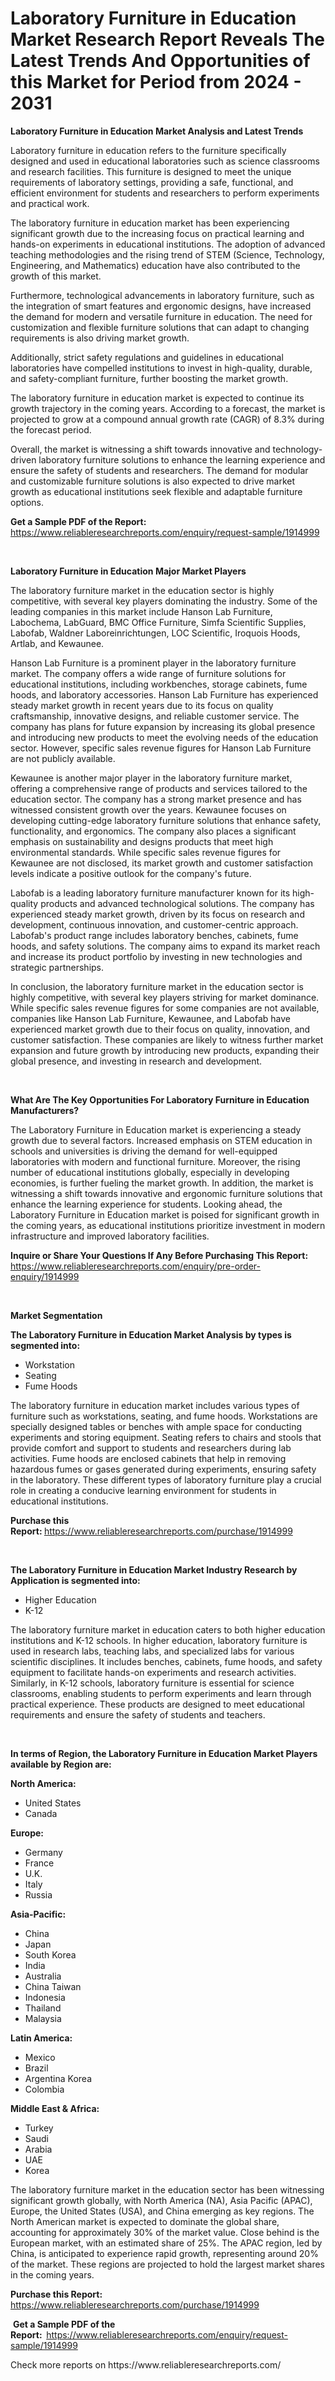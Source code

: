 <p><h1>Laboratory Furniture in Education Market Research Report Reveals The Latest Trends And Opportunities of this Market for Period from 2024 - 2031</h1></p><p><strong>Laboratory Furniture in Education Market Analysis and Latest Trends</strong></p>
<p><p>Laboratory furniture in education refers to the furniture specifically designed and used in educational laboratories such as science classrooms and research facilities. This furniture is designed to meet the unique requirements of laboratory settings, providing a safe, functional, and efficient environment for students and researchers to perform experiments and practical work.</p><p>The laboratory furniture in education market has been experiencing significant growth due to the increasing focus on practical learning and hands-on experiments in educational institutions. The adoption of advanced teaching methodologies and the rising trend of STEM (Science, Technology, Engineering, and Mathematics) education have also contributed to the growth of this market.</p><p>Furthermore, technological advancements in laboratory furniture, such as the integration of smart features and ergonomic designs, have increased the demand for modern and versatile furniture in education. The need for customization and flexible furniture solutions that can adapt to changing requirements is also driving market growth.</p><p>Additionally, strict safety regulations and guidelines in educational laboratories have compelled institutions to invest in high-quality, durable, and safety-compliant furniture, further boosting the market growth.</p><p>The laboratory furniture in education market is expected to continue its growth trajectory in the coming years. According to a forecast, the market is projected to grow at a compound annual growth rate (CAGR) of 8.3% during the forecast period.</p><p>Overall, the market is witnessing a shift towards innovative and technology-driven laboratory furniture solutions to enhance the learning experience and ensure the safety of students and researchers. The demand for modular and customizable furniture solutions is also expected to drive market growth as educational institutions seek flexible and adaptable furniture options.</p></p>
<p><strong>Get a Sample PDF of the Report:&nbsp;</strong> <a href="https://www.reliableresearchreports.com/enquiry/request-sample/1914999">https://www.reliableresearchreports.com/enquiry/request-sample/1914999</a></p>
<p>&nbsp;</p>
<p><strong>Laboratory Furniture in Education Major Market Players</strong></p>
<p><p>The laboratory furniture market in the education sector is highly competitive, with several key players dominating the industry. Some of the leading companies in this market include Hanson Lab Furniture, Labochema, LabGuard, BMC Office Furniture, Simfa Scientific Supplies, Labofab, Waldner Laboreinrichtungen, LOC Scientific, Iroquois Hoods, Artlab, and Kewaunee.</p><p>Hanson Lab Furniture is a prominent player in the laboratory furniture market. The company offers a wide range of furniture solutions for educational institutions, including workbenches, storage cabinets, fume hoods, and laboratory accessories. Hanson Lab Furniture has experienced steady market growth in recent years due to its focus on quality craftsmanship, innovative designs, and reliable customer service. The company has plans for future expansion by increasing its global presence and introducing new products to meet the evolving needs of the education sector. However, specific sales revenue figures for Hanson Lab Furniture are not publicly available.</p><p>Kewaunee is another major player in the laboratory furniture market, offering a comprehensive range of products and services tailored to the education sector. The company has a strong market presence and has witnessed consistent growth over the years. Kewaunee focuses on developing cutting-edge laboratory furniture solutions that enhance safety, functionality, and ergonomics. The company also places a significant emphasis on sustainability and designs products that meet high environmental standards. While specific sales revenue figures for Kewaunee are not disclosed, its market growth and customer satisfaction levels indicate a positive outlook for the company's future.</p><p>Labofab is a leading laboratory furniture manufacturer known for its high-quality products and advanced technological solutions. The company has experienced steady market growth, driven by its focus on research and development, continuous innovation, and customer-centric approach. Labofab's product range includes laboratory benches, cabinets, fume hoods, and safety solutions. The company aims to expand its market reach and increase its product portfolio by investing in new technologies and strategic partnerships.</p><p>In conclusion, the laboratory furniture market in the education sector is highly competitive, with several key players striving for market dominance. While specific sales revenue figures for some companies are not available, companies like Hanson Lab Furniture, Kewaunee, and Labofab have experienced market growth due to their focus on quality, innovation, and customer satisfaction. These companies are likely to witness further market expansion and future growth by introducing new products, expanding their global presence, and investing in research and development.</p></p>
<p>&nbsp;</p>
<p><strong>What Are The Key Opportunities For Laboratory Furniture in Education Manufacturers?</strong></p>
<p><p>The Laboratory Furniture in Education market is experiencing a steady growth due to several factors. Increased emphasis on STEM education in schools and universities is driving the demand for well-equipped laboratories with modern and functional furniture. Moreover, the rising number of educational institutions globally, especially in developing economies, is further fueling the market growth. In addition, the market is witnessing a shift towards innovative and ergonomic furniture solutions that enhance the learning experience for students. Looking ahead, the Laboratory Furniture in Education market is poised for significant growth in the coming years, as educational institutions prioritize investment in modern infrastructure and improved laboratory facilities.</p></p>
<p><strong>Inquire or Share Your Questions If Any Before Purchasing This Report:</strong> <a href="https://www.reliableresearchreports.com/enquiry/pre-order-enquiry/1914999">https://www.reliableresearchreports.com/enquiry/pre-order-enquiry/1914999</a></p>
<p>&nbsp;</p>
<p><strong>Market Segmentation</strong></p>
<p><strong>The Laboratory Furniture in Education Market Analysis by types is segmented into:</strong></p>
<p><ul><li>Workstation</li><li>Seating</li><li>Fume Hoods</li></ul></p>
<p><p>The laboratory furniture in education market includes various types of furniture such as workstations, seating, and fume hoods. Workstations are specially designed tables or benches with ample space for conducting experiments and storing equipment. Seating refers to chairs and stools that provide comfort and support to students and researchers during lab activities. Fume hoods are enclosed cabinets that help in removing hazardous fumes or gases generated during experiments, ensuring safety in the laboratory. These different types of laboratory furniture play a crucial role in creating a conducive learning environment for students in educational institutions.</p></p>
<p><strong>Purchase this Report:&nbsp;</strong><a href="https://www.reliableresearchreports.com/purchase/1914999">https://www.reliableresearchreports.com/purchase/1914999</a></p>
<p>&nbsp;</p>
<p><strong>The Laboratory Furniture in Education Market Industry Research by Application is segmented into:</strong></p>
<p><ul><li>Higher Education</li><li>K-12</li></ul></p>
<p><p>The laboratory furniture market in education caters to both higher education institutions and K-12 schools. In higher education, laboratory furniture is used in research labs, teaching labs, and specialized labs for various scientific disciplines. It includes benches, cabinets, fume hoods, and safety equipment to facilitate hands-on experiments and research activities. Similarly, in K-12 schools, laboratory furniture is essential for science classrooms, enabling students to perform experiments and learn through practical experience. These products are designed to meet educational requirements and ensure the safety of students and teachers.</p></p>
<p>&nbsp;</p>
<p><strong>In terms of Region, the Laboratory Furniture in Education Market Players available by Region are:</strong></p>
<p>
    <p> <strong> North America: </strong>
        <ul>
            <li>United States</li>
            <li>Canada</li>
        </ul>
        </p> 
    <p> <strong> Europe: </strong>
        <ul>
            <li>Germany</li>
            <li>France</li>
            <li>U.K.</li>
            <li>Italy</li>
            <li>Russia</li>
        </ul>
        </p> 
    <p> <strong> Asia-Pacific: </strong>
        <ul>
            <li>China</li>
            <li>Japan</li>
            <li>South Korea</li>
            <li>India</li>
            <li>Australia</li>
            <li>China Taiwan</li>
            <li>Indonesia</li>
            <li>Thailand</li>
            <li>Malaysia</li>
        </ul>
        </p> 
    <p> <strong> Latin America: </strong>
        <ul>
            <li>Mexico</li>
            <li>Brazil</li>
            <li>Argentina Korea</li>
            <li>Colombia</li>
        </ul>
        </p> 
    <p> <strong> Middle East & Africa: </strong>
        <ul>
            <li>Turkey</li>
            <li>Saudi</li>
            <li>Arabia</li>
            <li>UAE</li>
            <li>Korea</li>
        </ul>
    </p>
    </p>
<p><p>The laboratory furniture market in the education sector has been witnessing significant growth globally, with North America (NA), Asia Pacific (APAC), Europe, the United States (USA), and China emerging as key regions. The North American market is expected to dominate the global share, accounting for approximately 30% of the market value. Close behind is the European market, with an estimated share of 25%. The APAC region, led by China, is anticipated to experience rapid growth, representing around 20% of the market. These regions are projected to hold the largest market shares in the coming years.</p></p>
<p><strong>Purchase this Report: </strong><a href="https://www.reliableresearchreports.com/purchase/1914999">https://www.reliableresearchreports.com/purchase/1914999</a></p>
<p>&nbsp;<strong>Get a Sample PDF of the Report:&nbsp;&nbsp;</strong><a href="https://www.reliableresearchreports.com/enquiry/request-sample/1914999">https://www.reliableresearchreports.com/enquiry/request-sample/1914999</a></p>
<p><strong></strong></p>
<p>Check more reports on https://www.reliableresearchreports.com/</p>